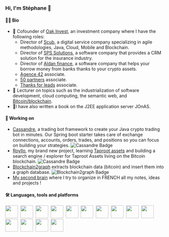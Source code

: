 ### Hi, I'm Stéphane 👋

#### :technologist:	Bio
- :briefcase: Cofounder of [Oak Invest](https://www.oak-invest.com), an investment company where I have the following roles:
  - Director of [Scub](https://scub.net), a digital service company specializing in agile methodologies, Java, Cloud, Mobile and Blockchain.
  - Director of [SPS Solutions](https://sps-solutions.fr), a software company that provides a CRM solution for the insurance industry.
  - Director of [Aldan finance](https://aldan.finance/), a software company that helps your borrow money from banks thanks to your crypto assets.
  - [Agence 42](https://www.agence42.fr) associate.
  - [50 partners](https://www.50partners.fr) associate.
  - [Thanks for leads](https://thanksforleads.com) associate.
- :book: Lecturer on topics such as the industrialization of software development, cloud computing, the semantic web, and [Bitcoin/blockchain](https://docs.google.com/presentation/d/1IMPUou3L1ZSLORKKn07sRLTEKqzPzxbaH_JVwBoHcuA/edit?usp=sharing).
- :notebook_with_decorative_cover:I have also written a book on the J2EE application server JOnAS.

#### :seedling: Working on

- [Cassandre](https://github.com/cassandre-tech/cassandre-trading-bot), a trading bot framework to create your Java crypto trading bot in minutes. Our Spring boot starter takes care of exchange connections, accounts, orders, trades, and positions so you can focus on building your strategies. ![Cassandre Badge](https://img.shields.io/github/stars/cassandre-tech/cassandre-trading-bot?style=social)
- [Royllo](https://github.com/royllo), my brand new project, learning [Taproot assets](https://docs.lightning.engineering/the-lightning-network/taproot-assets) and building a search engine / explorer for Taproot Assets living on the Bitcoin blockchain. ![Cassandre Badge](https://img.shields.io/github/stars/royllo/explorer?style=social)
- [Blockchain2graph](https://github.com/straumat/blockchain2graph) extracts blockchain data (bitcoin) and insert them into a graph database. ![Blockchain2graph Badge](https://img.shields.io/github/stars/straumat/blockchain2graph?style=social)
- [My second brain](https://www.straumat.blog/) where I try to organize in FRENCH all my notes, ideas and projects !

#### :hammer_and_wrench: Languages, tools and platforms
<div>
  <img src="https://cdn.jsdelivr.net/gh/devicons/devicon/icons/github/github-original.svg" width="40" height="40" />&nbsp;
  <img src="https://cdn.jsdelivr.net/gh/devicons/devicon/icons/ubuntu/ubuntu-plain.svg" width="40" height="40" />&nbsp;
  <img src="https://cdn.jsdelivr.net/gh/devicons/devicon/icons/git/git-plain.svg" width="40" height="40" />&nbsp;
  <img src="https://cdn.jsdelivr.net/gh/devicons/devicon/icons/intellij/intellij-original.svg" width="40" height= "40" />&nbsp;
  <img src="https://cdn.jsdelivr.net/gh/devicons/devicon/icons/chrome/chrome-original.svg" width="40" height="40"/>&nbsp;
  <img src="https://cdn.jsdelivr.net/gh/devicons/devicon/icons/postgresql/postgresql-original.svg" width="40" height="40" />&nbsp;
  <img src="https://cdn.jsdelivr.net/gh/devicons/devicon/icons/java/java-original.svg" width="40" height="40" />&nbsp;
  <img src="https://cdn.jsdelivr.net/gh/devicons/devicon/icons/spring/spring-original.svg" width="40" height="40" />&nbsp;
  <img src="https://cdn.jsdelivr.net/gh/devicons/devicon/icons/graphql/graphql-plain.svg" width="40" height="40" />&nbsp; 
  <img src="https://cdn.jsdelivr.net/gh/devicons/devicon/icons/html5/html5-original.svg" width="40" height="40" />&nbsp;
  <img src="https://cdn.jsdelivr.net/gh/devicons/devicon@latest/icons/tailwindcss/tailwindcss-original.svg" width="40" height="40" />&nbsp;
  <img src="https://cdn.jsdelivr.net/gh/devicons/devicon/icons/docker/docker-original.svg" width="40" height="40" />&nbsp;
  <img src="https://cdn.jsdelivr.net/gh/devicons/devicon/icons/terraform/terraform-original.svg" width="40" height="40" />&nbsp;
  <img src="https://cdn.jsdelivr.net/gh/devicons/devicon/icons/digitalocean/digitalocean-original.svg" width="40" height="40" />
</div>
